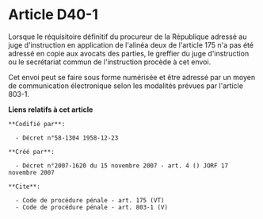 # Article D40-1

Lorsque le réquisitoire définitif du procureur de la République adressé au juge d'instruction en application de l'alinéa deux
de l'article 175 n'a pas été adressé en copie aux avocats des parties, le greffier du juge d'instruction ou le secrétariat
commun de l'instruction procède à cet envoi. 

Cet envoi peut se faire sous forme numérisée et être adressé par un moyen de communication électronique selon les modalités
prévues par l'article 803-1.

**Liens relatifs à cet article**

	**Codifié par**:

	  - Décret n°58-1304 1958-12-23

	**Créé par**:

	  - Décret n°2007-1620 du 15 novembre 2007 - art. 4 () JORF 17 novembre 2007

	**Cite**:

	  - Code de procédure pénale - art. 175 (VT)
	  - Code de procédure pénale - art. 803-1 (V)
